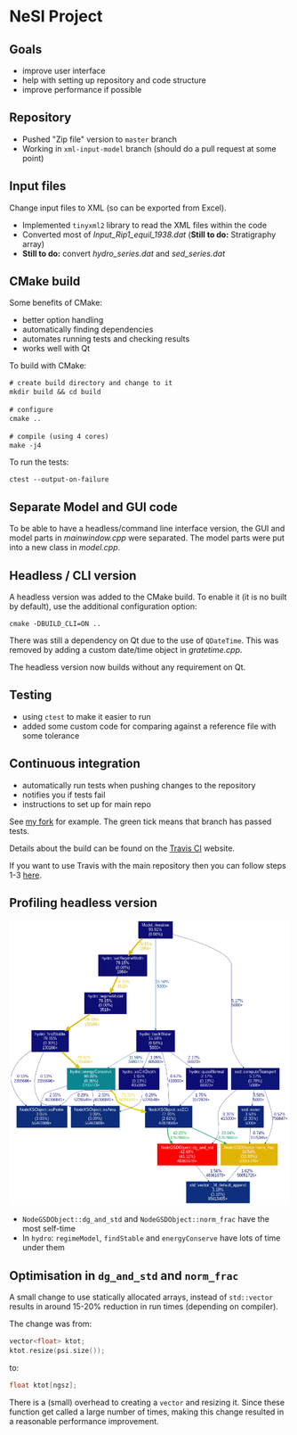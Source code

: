 # NeSI Project

## Goals

* improve user interface
* help with setting up repository and code structure
* improve performance if possible


## Repository

* Pushed "Zip file" version to `master` branch
* Working in `xml-input-model` branch (should do a pull request at some point)


## Input files

Change input files to XML (so can be exported from Excel).

* Implemented `tinyxml2` library to read the XML files within the code
* Converted most of *Input_Rip1_equil_1938.dat* (**Still to do:** Stratigraphy array)
* **Still to do:** convert *hydro_series.dat* and *sed_series.dat*


## CMake build

Some benefits of CMake:

* better option handling
* automatically finding dependencies
* automates running tests and checking results
* works well with Qt

To build with CMake:

```
# create build directory and change to it
mkdir build && cd build

# configure
cmake ..

# compile (using 4 cores)
make -j4
```

To run the tests:

```
ctest --output-on-failure
```


## Separate Model and GUI code

To be able to have a headless/command line interface version, the GUI and model
parts in *mainwindow.cpp* were separated. The model parts were put into a new
class in *model.cpp*.


## Headless / CLI version

A headless version was added to the CMake build. To enable it (it is no built by
default), use the additional configuration option:

```
cmake -DBUILD_CLI=ON ..
```

There was still a dependency on Qt due to the use of `QDateTime`. This was removed
by adding a custom date/time object in *gratetime.cpp*.

The headless version now builds without any requirement on Qt.


## Testing

* using `ctest` to make it easier to run
* added some custom code for comparing against a reference file with some tolerance


## Continuous integration



* automatically run tests when pushing changes to the repository
* notifies you if tests fail
* instructions to set up for main repo

See [my fork](https://github.com/chrisdjscott/GRATE/branches) for example. The green tick
means that branch has passed tests.

Details about the build can be found on the [Travis CI](https://travis-ci.com/chrisdjscott/GRATE/builds/94130621)
website.

If you want to use Travis with the main repository then you can follow steps 1-3
[here](https://docs.travis-ci.com/user/tutorial/#to-get-started-with-travis-ci).


## Profiling headless version

![Profiling results](grate-cli-5000steps.png)

* `NodeGSDObject::dg_and_std` and `NodeGSDObject::norm_frac` have the most self-time
* In `hydro`: `regimeModel`, `findStable` and `energyConserve` have lots of time under them


## Optimisation in `dg_and_std` and `norm_frac`

A small change to use statically allocated arrays, instead of `std::vector` results in around
15-20% reduction in run times (depending on compiler).

The change was from:

```cpp
vector<float> ktot;
ktot.resize(psi.size());
```

to:

```cpp
float ktot[ngsz];
```

There is a (small) overhead to creating a `vector` and resizing it. Since these function get
called a large number of times, making this change resulted in a reasonable performance improvement.

